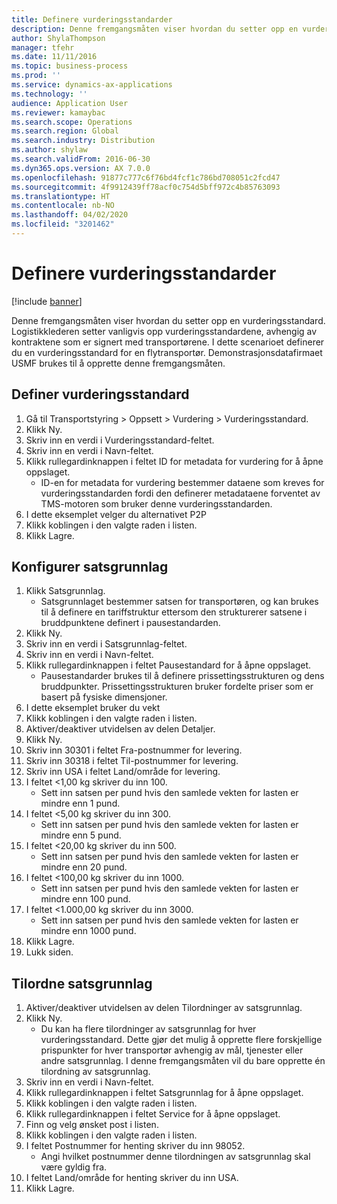 ```yaml
---
title: Definere vurderingsstandarder
description: Denne fremgangsmåten viser hvordan du setter opp en vurderingsstandard.
author: ShylaThompson
manager: tfehr
ms.date: 11/11/2016
ms.topic: business-process
ms.prod: ''
ms.service: dynamics-ax-applications
ms.technology: ''
audience: Application User
ms.reviewer: kamaybac
ms.search.scope: Operations
ms.search.region: Global
ms.search.industry: Distribution
ms.author: shylaw
ms.search.validFrom: 2016-06-30
ms.dyn365.ops.version: AX 7.0.0
ms.openlocfilehash: 91877c777c6f76bd4fcf1c786bd708051c2fcd47
ms.sourcegitcommit: 4f9912439ff78acf0c754d5bff972c4b85763093
ms.translationtype: HT
ms.contentlocale: nb-NO
ms.lasthandoff: 04/02/2020
ms.locfileid: "3201462"
---
```

# <a name="set-up-rate-masters"></a>Definere vurderingsstandarder

[!include [banner](../../includes/banner.md)]

Denne fremgangsmåten viser hvordan du setter opp en vurderingsstandard. Logistikklederen setter vanligvis opp vurderingsstandardene, avhengig av kontraktene som er signert med transportørene. I dette scenarioet definerer du en vurderingsstandard for en flytransportør. Demonstrasjonsdatafirmaet USMF brukes til å opprette denne fremgangsmåten.


## <a name="set-up-rate-master"></a>Definer vurderingsstandard
1. Gå til Transportstyring > Oppsett > Vurdering > Vurderingsstandard.
2. Klikk Ny.
3. Skriv inn en verdi i Vurderingsstandard-feltet.
4. Skriv inn en verdi i Navn-feltet.
5. Klikk rullegardinknappen i feltet ID for metadata for vurdering for å åpne oppslaget.
    * ID-en for metadata for vurdering bestemmer dataene som kreves for vurderingsstandarden fordi den definerer metadataene forventet av TMS-motoren som bruker denne vurderingsstandarden.  
6. I dette eksemplet velger du alternativet P2P
7. Klikk koblingen i den valgte raden i listen.
8. Klikk Lagre.

## <a name="set-up-rate-base"></a>Konfigurer satsgrunnlag
1. Klikk Satsgrunnlag.
    * Satsgrunnlaget bestemmer satsen for transportøren, og kan brukes til å definere en tariffstruktur ettersom den strukturerer satsene i bruddpunktene definert i pausestandarden.  
2. Klikk Ny.
3. Skriv inn en verdi i Satsgrunnlag-feltet.
4. Skriv inn en verdi i Navn-feltet.
5. Klikk rullegardinknappen i feltet Pausestandard for å åpne oppslaget.
    * Pausestandarder brukes til å definere prissettingsstrukturen og dens bruddpunkter. Prissettingsstrukturen bruker fordelte priser som er basert på fysiske dimensjoner.  
6. I dette eksemplet bruker du vekt
7. Klikk koblingen i den valgte raden i listen.
8. Aktiver/deaktiver utvidelsen av delen Detaljer.
9. Klikk Ny.
10. Skriv inn 30301 i feltet Fra-postnummer for levering.
11. Skriv inn 30318 i feltet Til-postnummer for levering.
12. Skriv inn USA i feltet Land/område for levering.
13. I feltet <1,00 kg skriver du inn 100.
    * Sett inn satsen per pund hvis den samlede vekten for lasten er mindre enn 1 pund.  
14. I feltet <5,00 kg skriver du inn 300.
    * Sett inn satsen per pund hvis den samlede vekten for lasten er mindre enn 5 pund.  
15. I feltet <20,00 kg skriver du inn 500.
    * Sett inn satsen per pund hvis den samlede vekten for lasten er mindre enn 20 pund.  
16. I feltet <100,00 kg skriver du inn 1000.
    * Sett inn satsen per pund hvis den samlede vekten for lasten er mindre enn 100 pund.  
17. I feltet <1.000,00 kg skriver du inn 3000.
    * Sett inn satsen per pund hvis den samlede vekten for lasten er mindre enn 1000 pund.  
18. Klikk Lagre.
19. Lukk siden.

## <a name="assign-rate-base"></a>Tilordne satsgrunnlag
1. Aktiver/deaktiver utvidelsen av delen Tilordninger av satsgrunnlag.
2. Klikk Ny.
    * Du kan ha flere tilordninger av satsgrunnlag for hver vurderingsstandard. Dette gjør det mulig å opprette flere forskjellige prispunkter for hver transportør avhengig av mål, tjenester eller andre satsgrunnlag. I denne fremgangsmåten vil du bare opprette én tilordning av satsgrunnlag.  
3. Skriv inn en verdi i Navn-feltet.
4. Klikk rullegardinknappen i feltet Satsgrunnlag for å åpne oppslaget.
5. Klikk koblingen i den valgte raden i listen.
6. Klikk rullegardinknappen i feltet Service for å åpne oppslaget.
7. Finn og velg ønsket post i listen.
8. Klikk koblingen i den valgte raden i listen.
9. I feltet Postnummer for henting skriver du inn 98052.
    * Angi hvilket postnummer denne tilordningen av satsgrunnlag skal være gyldig fra.    
10. I feltet Land/område for henting skriver du inn USA.
11. Klikk Lagre.

